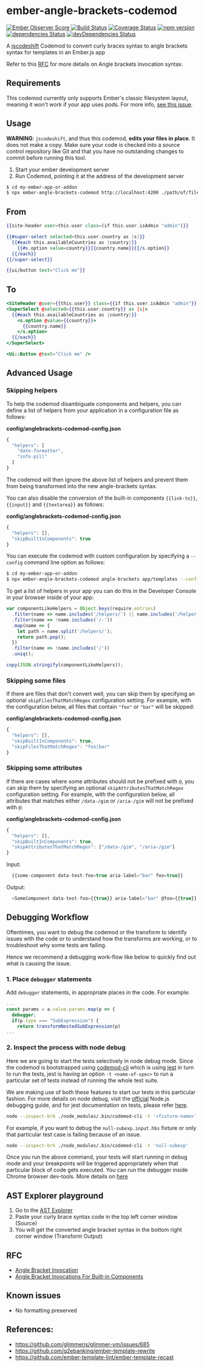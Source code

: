 # ember-angle-brackets-codemod

[![Ember Observer Score](https://emberobserver.com/badges/ember-angle-brackets-codemod.svg)](https://emberobserver.com/addons/ember-angle-brackets-codemod)
[![Build Status](https://travis-ci.org/ember-codemods/ember-angle-brackets-codemod.svg?branch=master)](https://travis-ci.org/ember-codemods/ember-angle-brackets-codemod)
[![Coverage Status](https://coveralls.io/repos/github/ember-codemods/ember-angle-brackets-codemod/badge.svg?branch=master)](https://coveralls.io/github/ember-codemods/ember-angle-brackets-codemod?branch=master)
[![npm version](http://img.shields.io/npm/v/ember-angle-brackets-codemod.svg?style=flat)](https://npmjs.org/package/ember-angle-brackets-codemod 'View this project on npm')
[![dependencies Status](https://david-dm.org/ember-codemods/ember-angle-brackets-codemod/status.svg)](https://david-dm.org/ember-codemods/ember-angle-brackets-codemod)
[![devDependencies Status](https://david-dm.org/ember-codemods/ember-angle-brackets-codemod/dev-status.svg)](https://david-dm.org/ember-codemods/ember-angle-brackets-codemod?type=dev)

A [jscodeshift](https://github.com/facebook/jscodeshift) Codemod to convert curly braces syntax to angle brackets syntax for templates
in an Ember.js app

Refer to this [RFC](https://github.com/emberjs/rfcs/blob/master/text/0311-angle-bracket-invocation.md) for more details on Angle brackets invocation syntax.

## Requirements

This codemod currently only supports Ember's classic filesystem layout, meaning it won't work if your app uses pods. For more info, [see this issue](https://github.com/ember-codemods/ember-angle-brackets-codemod/issues/217).

## Usage

**WARNING**: `jscodeshift`, and thus this codemod, **edits your files in place**.
It does not make a copy. Make sure your code is checked into a source control
repository like Git and that you have no outstanding changes to commit before
running this tool.

1. Start your ember development server
2. Run Codemod, pointing it at the address of the development server

```sh
$ cd my-ember-app-or-addon
$ npx ember-angle-brackets-codemod http://localhost:4200 ./path/of/files/ or ./some**/*glob.hbs
```

## From

```hbs
{{site-header user=this.user class=(if this.user.isAdmin "admin")}}

{{#super-select selected=this.user.country as |s|}}
  {{#each this.availableCountries as |country|}}
    {{#s.option value=country}}{{country.name}}{{/s.option}}
  {{/each}}
{{/super-select}}

{{ui/button text="Click me"}}
```

## To

```hbs
<SiteHeader @user={{this.user}} class={{if this.user.isAdmin "admin"}} />
<SuperSelect @selected={{this.user.country}} as |s|>
  {{#each this.availableCountries as |country|}}
    <s.option @value={{country}}>
      {{country.name}}
    </s.option>
  {{/each}}
</SuperSelect>

<Ui::Button @text="Click me" />
```

## Advanced Usage

### Skipping helpers

To help the codemod disambiguate components and helpers, you can define a list of helpers from your application in a configuration file as follows:

**config/anglebrackets-codemod-config.json**

```js
{
  "helpers": [
    "date-formatter",
    "info-pill"
  ]
}
```

The codemod will then ignore the above list of helpers and prevent them from being transformed into the new angle-brackets syntax.

You can also disable the conversion of the built-in components `{{link-to}}`, `{{input}}` and `{{textarea}}` as follows:

**config/anglebrackets-codemod-config.json**

```js
{
  "helpers": [],
  "skipBuiltInComponents": true
}
```

You can execute the codemod with custom configuration by specifying a `--config` command line option as follows:

```sh
$ cd my-ember-app-or-addon
$ npx ember-angle-brackets-codemod angle-brackets app/templates --config ./config/anglebrackets-codemod-config.json
```

To get a list of helpers in your app you can do this in the Developer Console in your browser inside of your app:

```js
var componentLikeHelpers = Object.keys(require.entries)
  .filter(name => name.includes('/helpers/') || name.includes('/helper'))
  .filter(name => !name.includes('/-'))
  .map(name => {
    let path = name.split('/helpers/');
    return path.pop();
  })
  .filter(name => !name.includes('/'))
  .uniq();

copy(JSON.stringify(componentLikeHelpers));
```

### Skipping some files

If there are files that don't convert well, you can skip them by specifying an optional `skipFilesThatMatchRegex` configuration setting. For example, with the configuration below, all files that contain `"foo"` or `"bar"` will be skipped:

**config/anglebrackets-codemod-config.json**

```js
{
  "helpers": [],
  "skipBuiltInComponents": true,
  "skipFilesThatMatchRegex": "foo|bar"
}
```

### Skipping some attributes

If there are cases where some attributes should not be prefixed with `@`, you can skip them by specifying an optional `skipAttributesThatMatchRegex` configuration setting.
For example, with the configuration below, all attributes that matches either `/data-/gim` or `/aria-/gim` will not be prefixed with `@`:

**config/anglebrackets-codemod-config.json**

```js
{
  "helpers": [],
  "skipBuiltInComponents": true,
  "skipAttributesThatMatchRegex": ["/data-/gim", "/aria-/gim"]
}
```

Input:

```js
  {{some-component data-test-foo=true aria-label="bar" foo=true}}
```

Output:

```js
  <SomeComponent data-test-foo={{true}} aria-label="bar" @foo={{true}} />
```

## Debugging Workflow

Oftentimes, you want to debug the codemod or the transform to identify issues with the code or to understand
how the transforms are working, or to troubleshoot why some tests are failing.

Hence we recommend a debugging work-flow like below to quickly find out what is causing the issue.

### 1. Place `debugger` statements

Add `debugger` statements, in appropriate places in the code. For example:

```js
...
const params = a.value.params.map(p => {
  debugger;
  if(p.type === "SubExpression") {
    return transformNestedSubExpression(p)
...
```

### 2. Inspect the process with node debug

Here we are going to start the tests selectively in node debug mode. Since the
codemod is bootstrapped using [codemod-cli](https://github.com/rwjblue/codemod-cli) which is using [jest](https://jestjs.io/) in turn
to run the tests, jest is having an option `-t <name-of-spec>` to run a particular
set of tests instead of running the whole test suite.

We are making use of both these features to start our tests in this particular fashion.
For more details on node debug, visit the [official](https://nodejs.org/en/docs/guides/debugging-getting-started/)
Node.js debugging guide, and for jest documentation on tests, please refer [here](https://jestjs.io/docs/en/cli).

```sh
node --inspect-brk ./node_modules/.bin/codemod-cli -t '<fixture-name>'
```

For example, if you want to debug the `null-subexp.input.hbs` fixture or only that particular test case is failing
because of an issue.

```sh
node --inspect-brk ./node_modules/.bin/codemod-cli -t 'null-subexp'
```

Once you run the above command, your tests will start running in debug mode and your breakpoints will be
triggered appropriately when that particular block of code gets executed. You can run the debugger inside
Chrome browser dev-tools. More details on [here](https://developers.google.com/web/tools/chrome-devtools/javascript/)

## AST Explorer playground

1. Go to the [AST Explorer](https://astexplorer.net/#/gist/b128d5545d7ccc52400b922f3b5010b4/642c6a8d3cc021257110bcf6b1714d1065891aec)
2. Paste your curly brace syntax code in the top left corner window (Source)
3. You will get the converted angle bracket syntax in the bottom right corner window (Transform Output)

## RFC

- [Angle Bracket Invocation](https://github.com/emberjs/rfcs/blob/master/text/0311-angle-bracket-invocation.md)
- [Angle Bracket Invocations For Built-in Components](https://github.com/emberjs/rfcs/blob/32a25b31d67d67bc7581dd0bead559063b06f076/text/0459-angle-bracket-built-in-components.md)

## Known issues

- No formatting preserved

## References:

- https://github.com/glimmerjs/glimmer-vm/issues/685
- https://github.com/q2ebanking/ember-template-rewrite
- https://github.com/ember-template-lint/ember-template-recast
